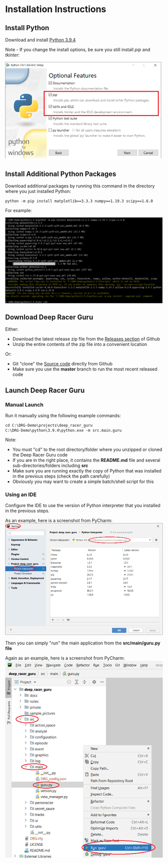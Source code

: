 # Installation Instructions

## Install Python
Download and install [Python 3.9.4](https://www.python.org/downloads/release/python-394/)

Note - If you change the install options, be sure you still install *pip* and *tkinter*:

![](pictures/python_install_options.png)

## Install Additional Python Packages

Download additional packages by running this command in the directory where you just installed Python:

    python -m pip install matplotlib==3.3.3 numpy==1.19.3 scipy==1.6.0
    
For example:

![](pictures/pip_install.png)

## Download Deep Racer Guru

Either:
* Download the latest release zip file from the [Releases section](https://github.com/dmh23/deep_racer_guru/releases) of Github
* Unzip the entire contents of the zip file into a convenient location

Or:
* Git "clone" the [Source code](https://github.com/dmh23/deep_racer_guru) directly from Github
* Make sure you use the __master__ branch to run the most recent released code

## Launch Deep Racer Guru
### Manual Launch

Run it manually using the following example commands:

    cd C:\DRG-Demo\projects\deep_racer_guru
    C:\DRG-Demo\python\3.9.4\python.exe -m src.main.guru

Note:
* You must "cd" to the root directory/folder where you unzipped or cloned the Deep Racer Guru code
* If you are in the right place, it contains the __README.md__ file and several sub-directories/folders including __src__
* Make sure you are running exactly the copy of Python that was installed in the previous steps (check the path carefully)
* Obviously you may want to create a simple batch/shell script for this

### Using an IDE

Configure the IDE to use the version of Python interpreter that you installed in the previous steps.

As an example, here is a screenshot from PyCharm:
![](pictures/pycharm_setup_python_interpreter.png)

Then you can simply "run" the main application from the __src/main/guru.py file__

Again as an example, here is a screenshot from PyCharm:
![](pictures/pycharm_run.png)

